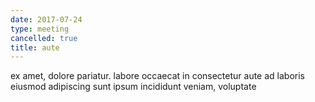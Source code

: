 ```yaml
---
date: 2017-07-24
type: meeting
cancelled: true
title: aute
---
```

ex amet, dolore pariatur. labore occaecat in consectetur aute ad laboris eiusmod adipiscing sunt ipsum incididunt veniam, voluptate